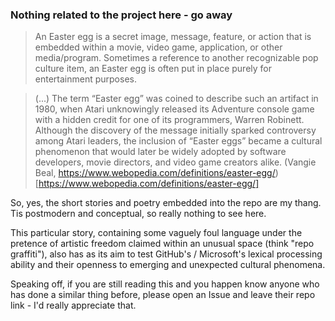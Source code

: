 ### Nothing related to the project here - go away

>An Easter egg is a secret image, message, feature, or action that is embedded within a movie, video game, application, or other media/program. Sometimes a reference to another recognizable pop culture item, an Easter egg is often put in place purely for entertainment purposes.

>(...) The term “Easter egg” was coined to describe such an artifact in 1980, when Atari unknowingly released its Adventure console game with a hidden credit for one of its programmers, Warren Robinett. Although the discovery of the message initially sparked controversy among Atari leaders, the inclusion of “Easter eggs” became a cultural phenomenon that would later be widely adopted by software developers, movie directors, and video game creators alike. (Vangie Beal, https://www.webopedia.com/definitions/easter-egg/)[https://www.webopedia.com/definitions/easter-egg/]

So, yes, the short stories and poetry embedded into the repo are my thang. Tis postmodern and conceptual, so really nothing to see here.

This particular story, containing some vaguely foul language under the pretence of artistic freedom claimed within an unusual space (think "repo graffiti"), also has as its aim to test GitHub's / Microsoft's lexical processing ability and their openness to emerging and unexpected cultural phenomena.

Speaking off, if you are still reading this and you happen know anyone who has done a similar thing before, please open an Issue and leave their repo link - I'd really appreciate that.

